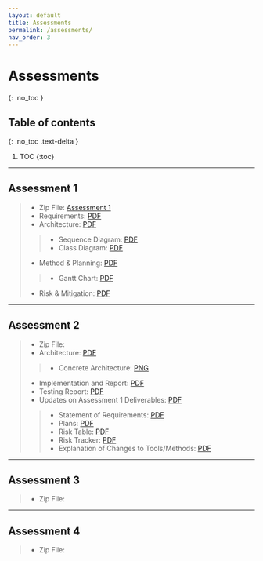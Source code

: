 ```yaml
---
layout: default
title: Assessments
permalink: /assessments/
nav_order: 3
---
```



# Assessments
{: .no_toc }


## Table of contents
{: .no_toc .text-delta }

1. TOC
{:toc}
---

## Assessment 1 

> * Zip File: [Assessment 1](/files/NPStudios.zip)
> * Requirements: [PDF](/files/Req1.pdf)
> * Architecture: [PDF](/files/Arch1.pdf)
> > * Sequence Diagram: [PDF](/files/SEPR_Sequence_Diagram_1.pdf)
> > * Class Diagram: [PDF](/files/SEPR_UML_CLass_Diagram_1.pdf)
> * Method & Planning: [PDF](/files/Plan1.pdf)
> > * Gantt Chart: [PDF](/files/assessment2ganttchart.pdf)
> * Risk & Mitigation: [PDF](/files/Risk1.pdf)

---
## Assessment 2

> * Zip File:
> * Architecture: [PDF]()
> > * Concrete Architecture: [PNG](/files/concrete_arch.png)
> * Implementation and Report: [PDF]()
> * Testing Report: [PDF]()
> * Updates on Assessment 1 Deliverables: [PDF]()
> > * Statement of Requirements: [PDF]()
> > * Plans: [PDF]()
> > * Risk Table: [PDF]()
> > * Risk Tracker: [PDF]()
> > * Explanation of Changes to Tools/Methods: [PDF]()

---
## Assessment 3

> * Zip File:

---
## Assessment 4

> * Zip File:
